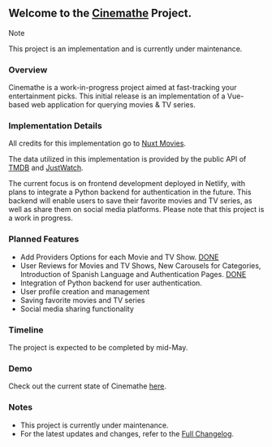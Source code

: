 ## Welcome to the [Cinemathe](https://cinemathe.space/) Project.
> [!NOTE]  
> This project is an implementation and is currently under maintenance. 

### Overview

Cinemathe is a work-in-progress project aimed at fast-tracking your entertainment picks. This initial release is an implementation of a Vue-based web application for querying movies & TV series.

### Implementation Details

All credits for this implementation go to [Nuxt Movies](https://github.com/tastejs/nuxt-movies).

The data utilized in this implementation is provided by the public API of [TMDB](https://www.themoviedb.org/) and [JustWatch](https://www.justwatch.com).

The current focus is on frontend development deployed in Netlify, with plans to integrate a Python backend for authentication in the future. This backend will enable users to save their favorite movies and TV series, as well as share them on social media platforms. Please note that this project is a work in progress.

### Planned Features
- Add Providers Options for each Movie and TV Show. [DONE](https://github.com/imprvhub/cinemathe/commit/b3d8fe465590818b4e720eb0ed045dec533521f1)
- User Reviews for Movies and TV Shows, New Carousels for Categories, Introduction of Spanish Language and Authentication Pages. [DONE](https://github.com/imprvhub/cinemathe/releases/tag/v0.4.0)
- Integration of Python backend for user authentication. 
- User profile creation and management
- Saving favorite movies and TV series
- Social media sharing functionality

### Timeline

The project is expected to be completed by mid-May.

### Demo

Check out the current state of Cinemathe [here](https://cinemathe.space).

### Notes

- This project is currently under maintenance.
- For the latest updates and changes, refer to the [Full Changelog](https://github.com/imprvhub/cinemathe/compare/v0.1.0...v0.4.0).
